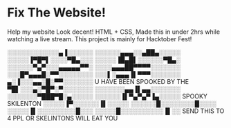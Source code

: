 # Fix The Website!
Help my website Look decent! HTML + CSS, Made this in under 2hrs while watching a live stream. This project is mainly for Hacktober Fest!

░░░░░░░░░░░░▄▐░░░░░░
░░░░░░▄▄▄░░▄██▄░░░░░
░░░░░▐▀█▀▌░░░░▀█▄░░░
░░░░░▐█▄█▌░░░░░░▀█▄░
░░░░░░▀▄▀░░░▄▄▄▄▄▀▀░
░░░░▄▄▄██▀▀▀▀░░░░░░░
░░░█▀▄▄▄█░▀▀░░░░░░░░
░░░▌░▄▄▄▐▌▀▀▀░░░░░░░
▄░▐░░░▄▄░█░▀▀░░░░░░░ U HAVE BEEN SPOOKED BY THE
▀█▌░░░▄░▀█▀░▀░░░░░░░
░░░░░░░▄▄▐▌▄▄░░░░░░░
░░░░░░░▀███▀█░▄░░░░░
░░░░░░▐▌▀▄▀▄▀▐▄░░░░░ SPOOKY SKILENTON
░░░░░▐▀░░░░░░▐▌░░░░░
░░░░░░█░░░░░░░░█░░░░
░░░░░▐▌░░░░░░░░░█░░░
░░░░░█░░░░░░░░░░▐▌░░ SEND THIS TO 4 PPL OR SKELINTONS WILL EAT YOU
